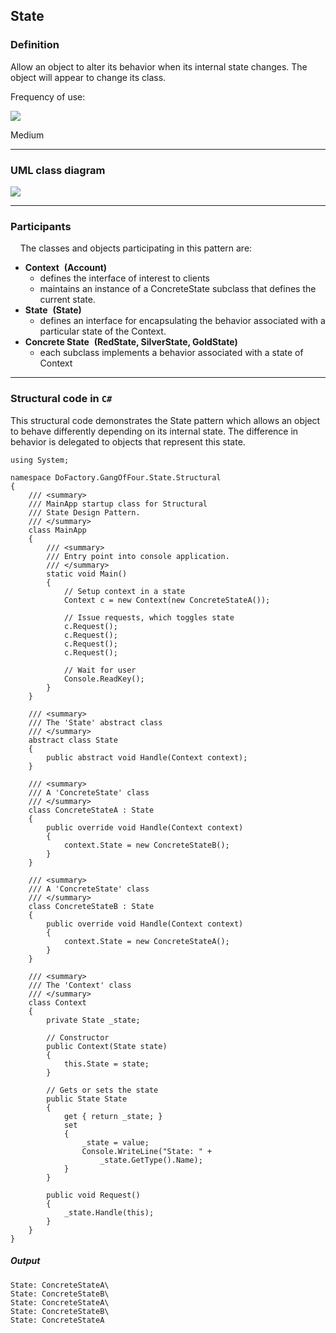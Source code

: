 State
------

### Definition

Allow an object to alter its behavior when its internal state changes. The object will appear to change its class.

Frequency of use:

![](https://www.dofactory.com/images/patterns/use_medium.jpg)

Medium

* * * * *

### UML class diagram

![](https://www.dofactory.com/images/diagrams/net/state.gif)

* * * * *

### Participants

    The classes and objects participating in this pattern are:

-   **Context**  **(Account)**
    -   defines the interface of interest to clients
    -   maintains an instance of a ConcreteState subclass that defines the current state.
-   **State**  **(State)**
    -   defines an interface for encapsulating the behavior associated with a particular state of the Context.
-   **Concrete State**  **(RedState, SilverState, GoldState)**
    -   each subclass implements a behavior associated with a state of Context

* * * * *

### Structural code in `C#`

This structural code demonstrates the State pattern which allows an object to behave differently depending on its internal state. The difference in behavior is delegated to objects that represent this state.

    using System;
    
    namespace DoFactory.GangOfFour.State.Structural
    {
        /// <summary>
        /// MainApp startup class for Structural
        /// State Design Pattern.
        /// </summary>
        class MainApp
        {
            /// <summary>
            /// Entry point into console application.
            /// </summary>
            static void Main()
            {
                // Setup context in a state
                Context c = new Context(new ConcreteStateA());
    
                // Issue requests, which toggles state
                c.Request();
                c.Request();
                c.Request();
                c.Request();
    
                // Wait for user
                Console.ReadKey();
            }
        }
    
        /// <summary>
        /// The 'State' abstract class
        /// </summary>
        abstract class State
        {
            public abstract void Handle(Context context);
        }
    
        /// <summary>
        /// A 'ConcreteState' class
        /// </summary>
        class ConcreteStateA : State
        {
            public override void Handle(Context context)
            {
                context.State = new ConcreteStateB();
            }
        }
    
        /// <summary>
        /// A 'ConcreteState' class
        /// </summary>
        class ConcreteStateB : State
        {
            public override void Handle(Context context)
            {
                context.State = new ConcreteStateA();
            }
        }
    
        /// <summary>
        /// The 'Context' class
        /// </summary>
        class Context
        {
            private State _state;
    
            // Constructor
            public Context(State state)
            {
                this.State = state;
            }
    
            // Gets or sets the state
            public State State
            {
                get { return _state; }
                set
                {
                    _state = value;
                    Console.WriteLine("State: " +
                        _state.GetType().Name);
                }
            }
    
            public void Request()
            {
                _state.Handle(this);
            }
        }
    }

##### Output

    State: ConcreteStateA\
    State: ConcreteStateB\
    State: ConcreteStateA\
    State: ConcreteStateB\
    State: ConcreteStateA